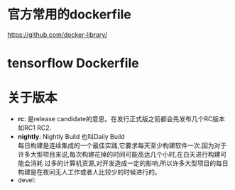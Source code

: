 



# 官方常用的dockerfile

https://github.com/docker-library/


# tensorflow Dockerfile



#



# 关于版本

- **rc**: 是release candidate的意思。在发行正式版之前都会先发布几个RC版本  如RC1  RC2.
- **nightly**: Nightly Build    也叫Daily Build <br>
每日构建是连续集成的一个最佳实践,它要求每天至少构建软件一次.因为对于许多大型项目来说,每次构建花掉的时间可能高达几个小时,在白天进行构建可能会消耗 过多的计算机资源,对开发造成一定的影响,所以许多大型项目的每日构建是在夜间无人工作或者人比较少的时候进行的。
- devel:
